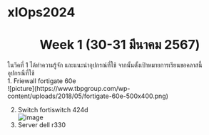 # xIOps2024
<h1 align="center">Week 1 (30-31 มีนาคม 2567)</h1>

<p align="left">
  ในวีคที่ 1 ได้ทำความรู้จัก และแนะนำอุปกรณ์ที่ใช้ จากนั้นตั้งเป้าหมายการเรียนขอคลาสนี้<br>
  อุปกรณืที่ใช้ <br>
 1. Friewall fortigate 60e<br>
  ![picture](https://www.tbpgroup.com/wp-content/uploads/2018/05/fortigate-60e-500x400.png)<br>

 2. Switch fortiswitch 424d<br>
  ![image](https://github.com/SuchananEve/xIOps2024/assets/126707693/ff9c24a7-4925-4b22-8d65-58b226438892)<br>
 3. Server dell r330<br>
  <br>
</p>




